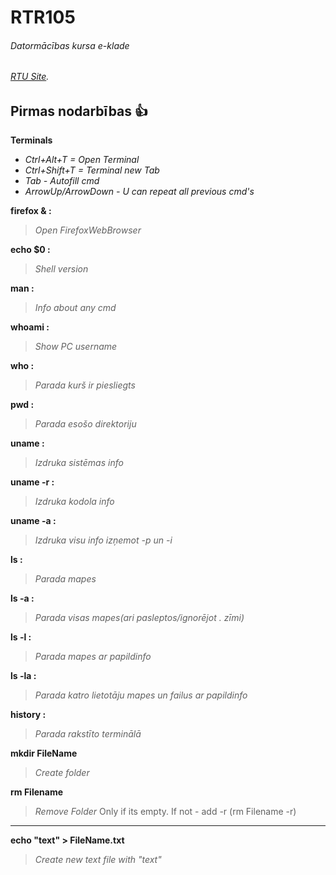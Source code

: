# RTR105
###### Datormācības kursa e-klade
###### [RTU Site](https://edx2.etf.rtu.lv/portal).
## Pirmas nodarbības :+1:
**Terminals**
- *Ctrl+Alt+T = Open Terminal*
- *Ctrl+Shift+T = Terminal new Tab*
- *Tab - Autofill cmd*
- *ArrowUp/ArrowDown - U can repeat all previous cmd's*

**firefox & :**
> *Open FirefoxWebBrowser*

**echo $0 :**
> *Shell version*

**man :**
> *Info about any cmd*

**whoami :**
> *Show PC username*

**who :**
> *Parada kurš ir piesliegts*

**pwd :**
> *Parada esošo direktoriju*

**uname :**
> *Izdruka sistēmas info*

**uname -r :**
> *Izdruka kodola info*

**uname -a :**
> *Izdruka visu info izņemot -p un -i*

**ls :**
> *Parada mapes*

**ls -a :**
> *Parada visas mapes(ari pasleptos/ignorējot . zīmi)*

**ls -l :**
> *Parada mapes ar papildinfo*

**ls -la :**
> *Parada katro lietotāju mapes un failus ar papildinfo*

**history :**
> *Parada rakstīto terminālā*

**mkdir FileName**
> *Create folder*

**rm Filename**
> *Remove Folder* Only if its empty. If not - add -r (rm Filename -r)

****

**echo "text" > FileName.txt**
> *Create new text file with "text"*
